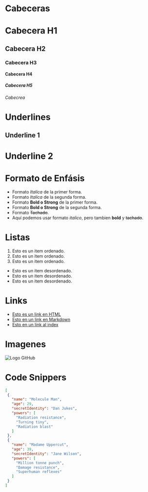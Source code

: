# Cabeceras
# Cabecera H1
## Cabecera H2
### Cabecera H3
#### Cabecera H4
##### Cabecera H5
###### Cabecrea 


# Underlines
Underline 1
-----------
Underline 2
===========

# Formato de Enfásis
- Formato *Italica* de la primer forma.
- Formato _Italica_ de la segunda forma.
- Formato **Bold o Strong** de la primer forma.
- Formato __Bold o Strong__ de la segunda forma.
- Formato ~~Tachado~~.
- Aquí podemos usar formato *italico*, pero tambien **bold** y ~~tachado~~.


# Listas
1. Esto es un item ordenado.
2. Esto es un item ordenado.
3. Esto es un item ordenado.

- Esto es un item desordenado.
- Esto es un item desordenado.
- Esto es un item desordenado.

# Links
 - <a href="https://google.com">Esto es un link en HTML</a>
 - [Esto en un link en Markdown](https://ww.google.com)
 - [Esto en un link al index](index.html)


 # Imagenes
 ![Logo GitHub](https://github.githubassets.com/images/modules/logos_page/Octocat.png)


 # Code Snippers
 ```JSON
[
  {
    "name": "Molecule Man",
    "age": 29,
    "secretIdentity": "Dan Jukes",
    "powers": [
      "Radiation resistance",
      "Turning tiny",
      "Radiation blast"
    ]
  },
  {
    "name": "Madame Uppercut",
    "age": 39,
    "secretIdentity": "Jane Wilson",
    "powers": [
      "Million tonne punch",
      "Damage resistance",
      "Superhuman reflexes"
    ]
  }
]
 ```